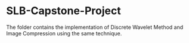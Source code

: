 # SLB-Capstone-Project
The folder contains the implementation of Discrete Wavelet Method and Image Compression using the same technique.
